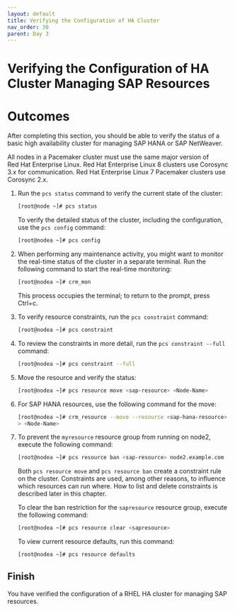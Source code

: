 ```yaml
---
layout: default
title: Verifying the Configuration of HA Cluster
nav_order: 30   
parent: Day 3
---
```


# Verifying the Configuration of HA Cluster Managing SAP Resources

# Outcomes

After completing this section, you should be able to verify the status
of a basic high availability cluster for managing SAP HANA or SAP
NetWeaver.

All nodes in a Pacemaker cluster must use the same major version of
Red Hat Enterprise Linux. Red Hat Enterprise Linux 8 clusters use
Corosync 3.x for communication. Red Hat Enterprise Linux 7 Pacemaker
clusters use Corosync 2.x.

1.  Run the `pcs status` command to verify the current state of the
    cluster:

    ```bash
    [root@node ~]# pcs status
    ```

    To verify the detailed status of the cluster, including the
    configuration, use the `pcs config` command:

    ```bash
    [root@nodea ~]# pcs config
    ```

2.  When performing any maintenance activity, you might want to monitor
    the real-time status of the cluster in a separate terminal. Run the
    following command to start the real-time monitoring:

    ```bash
    [root@nodea ~]# crm_mon
    ```

    This process occupies the terminal; to return to the prompt, press
    Ctrl+c.

3.  To verify resource constraints, run the `pcs constraint` command:

    ```bash
    [root@nodea ~]# pcs constraint
    ```

4.  To review the constraints in more detail, run the
    `pcs constraint --full` command:

    ```bash
    [root@nodea ~]# pcs constraint --full
    ```

5.  Move the resource and verify the status:

    ```bash
    [root@nodea ~]# pcs resource move <sap-resource> <Node-Name>
    ````

6.  For SAP HANA resources, use the following command for the move:

    ```bash
    [root@nodea ~]# crm_resource --move --resource <sap-hana-resource> \
    > <Node-Name>
    ````

7.  To prevent the `myresource` resource group from running on node2,
    execute the following command:

    ```bash
    [root@nodea ~]# pcs resource ban <sap-resource> node2.example.com
    ```

    Both `pcs resource move` and `pcs resource ban` create a constraint
    rule on the cluster. Constraints are used, among other reasons, to
    influence which resources can run where. How to list and delete
    constraints is described later in this chapter.

    To clear the ban restriction for the `sapresource` resource group,
    execute the following command:

    ```bash
    [root@nodea ~]# pcs resource clear <sapresource>
    ```

    To view current resource defaults, run this command:

    ```bash
    [root@nodea ~]# pcs resource defaults
    ```

## Finish

You have verified the configuration of a RHEL HA cluster for managing
SAP resources.
